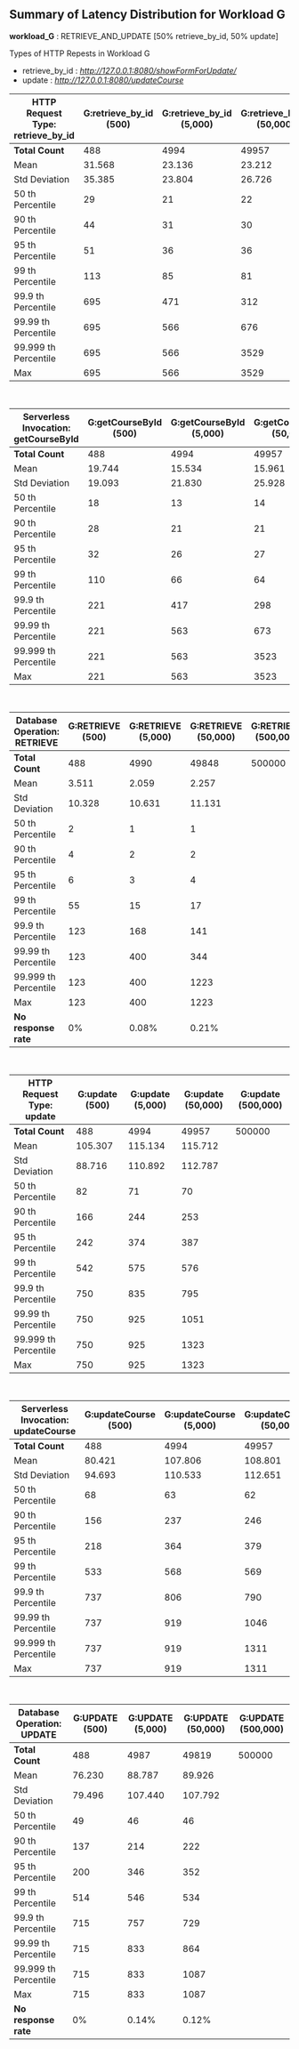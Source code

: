 
## Summary of Latency Distribution for Workload G

<strong>workload\_G</strong> : RETRIEVE\_AND\_UPDATE \[50% retrieve\_by\_id, 50% update\]

Types of HTTP Repests in Workload G
- retrieve\_by\_id : *http://127.0.0.1:8080/showFormForUpdate/*
- update : *http://127.0.0.1:8080/updateCourse*

|HTTP Request Type: retrieve\_by\_id 	|G:retrieve\_by\_id (500)	|G:retrieve\_by\_id (5,000)	|G:retrieve\_by\_id (50,000)	|G:retrieve\_by\_id (500,000)	|
|---									|---						|---						|---							|---							|
|<strong>Total Count</strong>    		|488						|4994						|49957							|500000							|
|Mean   	  							|31.568						|23.136						|23.212							|								|
|Std Deviation   						|35.385						|23.804						|26.726							|								|		
|50 th Percentile   					|29							|21							|22								|								|		
|90 th Percentile    					|44							|31							|30								|								|		
|95 th Percentile    					|51							|36							|36								|								|
|99 th Percentile    					|113						|85							|81								|								|	
|99.9 th Percentile   	 				|695						|471						|312							|								|
|99.99 th Percentile  					|695						|566						|676							|								|
|99.999 th Percentile  					|695						|566						|3529							|								|
|Max    								|695						|566						|3529							|								|
<br>

|Serverless Invocation: getCourseById	|G:getCourseById (500)	|G:getCourseById (5,000)	|G:getCourseById (50,000)	|G:getCourseById (500,000)	|
|---									|---					|---						|---						|---						|
|<strong>Total Count</strong>    		|488					|4994						|49957						|500000				 		|
|Mean   	  							|19.744 				|15.534						|15.961						|							|
|Std Deviation   						|19.093					|21.830						|25.928						|							|	
|50 th Percentile   					|18						|13							|14							|							|	
|90 th Percentile    					|28						|21							|21							|							|		
|95 th Percentile    					|32						|26							|27							|							|	
|99 th Percentile    					|110					|66							|64							|							|	
|99.9 th Percentile   	 				|221					|417						|298						|							|
|99.99 th Percentile  					|221					|563						|673						|							|
|99.999 th Percentile  					|221					|563						|3523						|							|
|Max    								|221					|563						|3523						|							|
<br>

|Database Operation: RETRIEVE 	|G:RETRIEVE (500)	|G:RETRIEVE (5,000)	|G:RETRIEVE (50,000)	|G:RETRIEVE (500,000)	|
|---							|---				|---				|---					|---					|
|<strong>Total Count</strong>   |488				|4990				|49848					|500000					|
|Mean   	  					|3.511				|2.059				|2.257					|						|
|Std Deviation   				|10.328				|10.631				|11.131					|						|	
|50 th Percentile   			|2					|1					|1						|						|	
|90 th Percentile    			|4					|2					|2						|						|	
|95 th Percentile    			|6					|3					|4						|						|	
|99 th Percentile    			|55					|15					|17						|						|	
|99.9 th Percentile   		 	|123				|168				|141					|						|
|99.99 th Percentile  			|123				|400				|344					|						|
|99.999 th Percentile  			|123				|400				|1223					|						|
|Max    						|123				|400				|1223					|						|
|<strong>No response rate 		|0%					|0.08%				|0.21%					|						|
<br>

|HTTP Request Type: update 		 	|G:update (500)			|G:update (5,000)			|G:update (50,000)			|G:update (500,000)			|
|---								|---					|---						|---						|---						|
|<strong>Total Count</strong>    	|488					|4994						|49957						|500000						|
|Mean   	  						|105.307				|115.134					|115.712 					|							|
|Std Deviation   					|88.716					|110.892					|112.787					|							|		
|50 th Percentile   				|82						|71							|70							|							|		
|90 th Percentile    				|166					|244						|253						|							|		
|95 th Percentile    				|242					|374						|387						|							|
|99 th Percentile    				|542					|575						|576						|							|	
|99.9 th Percentile   	 			|750					|835						|795						|							|
|99.99 th Percentile  				|750					|925						|1051						|							|
|99.999 th Percentile  				|750					|925						|1323						|							|
|Max    							|750					|925						|1323						|							|
<br>

|Serverless Invocation: updateCourse 	|G:updateCourse (500)	|G:updateCourse (5,000)		|G:updateCourse (50,000)	|G:updateCourse (500,000)	|
|---									|---					|---						|---						|---						|
|<strong>Total Count</strong>    		|488					|4994						|49957						|500000				 		|
|Mean   	  							|80.421 				|107.806					|108.801					|							|
|Std Deviation   						|94.693					|110.533					|112.651					|							|	
|50 th Percentile   					|68						|63							|62							|							|	
|90 th Percentile    					|156					|237						|246						|							|		
|95 th Percentile    					|218					|364						|379						|							|	
|99 th Percentile    					|533					|568						|569						|							|	
|99.9 th Percentile   	 				|737					|806						|790						|							|
|99.99 th Percentile  					|737					|919						|1046						|							|
|99.999 th Percentile  					|737					|919						|1311						|							|
|Max    								|737					|919						|1311						|							|
<br>

|Database Operation: UPDATE 	|G:UPDATE (500)		|G:UPDATE (5,000)	|G:UPDATE (50,000)		|G:UPDATE (500,000)		|
|---							|---				|---				|---					|---					|
|<strong>Total Count</strong>   |488				|4987				|49819					|500000					|
|Mean   	  					|76.230				|88.787				|89.926					|						|
|Std Deviation   				|79.496				|107.440			|107.792				|						|	
|50 th Percentile   			|49					|46					|46						|						|	
|90 th Percentile    			|137				|214				|222					|						|	
|95 th Percentile    			|200				|346				|352					|						|	
|99 th Percentile    			|514				|546				|534					|						|	
|99.9 th Percentile   		 	|715				|757				|729					|						|
|99.99 th Percentile  			|715				|833				|864					|						|
|99.999 th Percentile  			|715				|833				|1087					|						|
|Max    						|715				|833				|1087 					|						|
|<strong>No response rate 		|0%					|0.14%				|0.12%					|						|